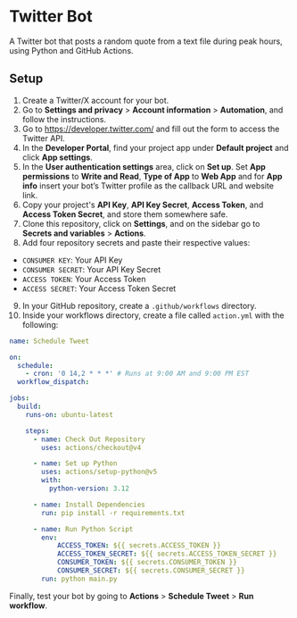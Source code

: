 # Twitter Bot

A Twitter bot that posts a random quote from a text file during peak hours, using Python and GitHub Actions.

## Setup

1. Create a Twitter/X account for your bot. 
2. Go to **Settings and privacy** > **Account information** > **Automation**, and follow the instructions.
3. Go to https://developer.twitter.com/ and fill out the form to access the Twitter API.
4. In the **Developer Portal**, find your project app under **Default project** and click **App settings**.
5. In the **User authentication settings** area, click on **Set up**. Set **App permissions** to **Write and Read**, **Type of App** to **Web App** and for **App info** insert your bot’s Twitter profile as the callback URL and website link.
6. Copy your project's **API Key**, **API Key Secret**, **Access Token**, and **Access Token Secret**, and store them somewhere safe.
7. Clone this repository, click on **Settings**, and on the sidebar go to **Secrets and variables** > **Actions**.
8. Add four repository secrets and paste their respective values: 
  - `CONSUMER KEY`: Your API Key 
  - `CONSUMER SECRET`: Your API Key Secret 
  - `ACCESS TOKEN`: Your Access Token 
  - `ACCESS SECRET`: Your Access Token Secret 
9. In your GitHub repository, create a `.github/workflows` directory.
10. Inside your workflows directory, create a file called `action.yml` with the following:

```yaml
name: Schedule Tweet

on:
  schedule:
    - cron: '0 14,2 * * *' # Runs at 9:00 AM and 9:00 PM EST
  workflow_dispatch:

jobs:
  build:
    runs-on: ubuntu-latest

    steps:
      - name: Check Out Repository
        uses: actions/checkout@v4

      - name: Set up Python
        uses: actions/setup-python@v5
        with:
          python-version: 3.12

      - name: Install Dependencies
        run: pip install -r requirements.txt

      - name: Run Python Script
        env:
            ACCESS_TOKEN: ${{ secrets.ACCESS_TOKEN }}
            ACCESS_TOKEN_SECRET: ${{ secrets.ACCESS_TOKEN_SECRET }}
            CONSUMER_TOKEN: ${{ secrets.CONSUMER_TOKEN }}
            CONSUMER_SECRET: ${{ secrets.CONSUMER_SECRET }}
        run: python main.py
```

Finally, test your bot by going to **Actions** > **Schedule Tweet** > **Run workflow**.

